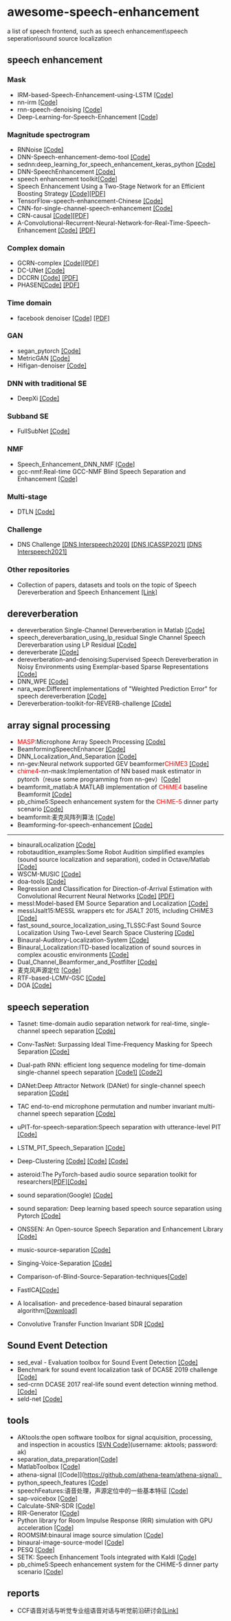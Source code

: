 # awesome-speech-enhancement
a list of speech frontend, such as speech enhancement\speech seperation\sound source localization

## speech enhancement
  ### Mask 
  * IRM-based-Speech-Enhancement-using-LSTM
  [[Code]](https://github.com/haoxiangsnr/IRM-based-Speech-Enhancement-using-LSTM)
  * nn-irm
  [[Code]](https://github.com/zhaoforever/nn-irm)
  * rnn-speech-denoising [[Code]](https://github.com/amaas/rnn-speech-denoising)
  * Deep-Learning-for-Speech-Enhancement 
  [[Code]](https://github.com/miralv/Deep-Learning-for-Speech-Enhancement)

  ### Magnitude spectrogram
  * RNNoise [[Code]](https://github.com/xiph/rnnoise)
  * DNN-Speech-enhancement-demo-tool [[Code]](https://github.com/yongxuUSTC/DNN-Speech-enhancement-demo-tool)
  * sednn:deep_learning_for_speech_enhancement_keras_python 
  [[Code]](https://github.com/yongxuUSTC/sednn)
  * DNN-SpeechEnhancement [[Code]](https://github.com/hyli666/DNN-SpeechEnhancement)
  * speech enhancement toolkit[[Code]](https://github.com/jtkim-kaist/Speech-enhancement)
  * Speech Enhancement Using a Two-Stage Network for an Efficient Boosting Strategy
  [[Code]](https://github.com/jtkim-kaist/Speech-enhancement)[[PDF]](https://ieeexplore.ieee.org/document/8668449)
  * TensorFlow-speech-enhancement-Chinese [[Code]](https://github.com/linan2/TensorFlow-speech-enhancement-Chinese)
  * CNN-for-single-channel-speech-enhancement [[Code]](https://github.com/dtx525942103/CNN-for-single-channel-speech-enhancement)
  * CRN-causal
  [[Code]](https://github.com/JupiterEthan/CRN-causal)[[PDF]](https://web.cse.ohio-state.edu/~wang.77/papers/Tan-Wang1.interspeech18.pdf)
  * A-Convolutional-Recurrent-Neural-Network-for-Real-Time-Speech-Enhancement [[Code]](https://github.com/haoxiangsnr/A-Convolutional-Recurrent-Neural-Network-for-Real-Time-Speech-Enhancement) [[PDF]](https://arxiv.org/pdf/1805.00579.pdf)

  ### Complex domain
  * GCRN-complex
  [[Code]](https://github.com/JupiterEthan/GCRN-complex)[[PDF]](https://web.cse.ohio-state.edu/~wang.77/papers/Tan-Wang.taslp20.pdf)
  * DC-UNet [[Code]](https://github.com/chanil1218/DCUnet.pytorch)
  * DCCRN [[Code]](https://github.com/huyanxin/DeepComplexCRN) [[PDF]](https://isca-speech.org/archive/Interspeech_2020/pdfs/2537.pdf)
  * PHASEN[[Code]](https://github.com/huyanxin/phasen) [[PDF]](https://arxiv.org/abs/1911.04697)

  ### Time domain
  * facebook denoiser [[Code]](https://github.com/facebookresearch/denoiser) [[PDF]](https://arxiv.org/abs/2006.12847)

  ### GAN
  * segan_pytorch [[Code]](https://github.com/santi-pdp/segan_pytorch)
  * MetricGAN [[Code]](https://github.com/JasonSWFu/MetricGAN)
  * Hifigan-denoiser [[Code]](https://github.com/rishikksh20/hifigan-denoiser)

  ### DNN with traditional SE
  * DeepXi [[Code]](https://github.com/anicolson/DeepXi)

  ### Subband SE
  * FullSubNet [[Code]](https://github.com/haoxiangsnr/FullSubNet)

  ### NMF
  * Speech_Enhancement_DNN_NMF 
  [[Code]](https://github.com/eesungkim/Speech_Enhancement_DNN_NMF)
  * gcc-nmf:Real-time GCC-NMF Blind Speech Separation and Enhancement 
  [[Code]](https://github.com/seanwood/gcc-nmf)

  ### Multi-stage
  * DTLN [[Code]](https://github.com/breizhn/DTLN)


  ### Challenge
  * DNS Challenge [[DNS Interspeech2020]](https://www.microsoft.com/en-us/research/academic-program/deep-noise-suppression-challenge-interspeech-2020/) [[DNS ICASSP2021]](https://www.microsoft.com/en-us/research/academic-program/deep-noise-suppression-challenge-icassp-2021/) [[DNS Interspeech2021]](https://www.microsoft.com/en-us/research/academic-program/deep-noise-suppression-challenge-interspeech-2021/)

  ### Other repositories
  * Collection of papers, datasets and tools on the topic of Speech Dereverberation and Speech Enhancement 
  [[Link]](https://github.com/jonashaag/speech-enhancement)

## dereverberation
* dereverberation Single-Channel Dereverberation in Matlab 
[[Code]](https://github.com/csd111/dereverberation)
* speech_dereverbaration_using_lp_residual Single Channel Speech Dereverbaration using LP Residual 
[[Code]](https://github.com/shamim-hussain/speech_dereverbaration_using_lp_residual)
* dereverberate 
[[Code]](https://github.com/matangover/dereverberate)
* dereverberation-and-denoising:Supervised Speech Dereverberation in Noisy Environments using Exemplar-based Sparse Representations [[Code]](https://github.com/deepakbaby/dereverberation-and-denoising)
* DNN_WPE [[Code]](https://github.com/nttcslab-sp/dnn_wpe)
* nara_wpe:Different implementations of "Weighted Prediction Error" for speech dereverberation [[Code]](https://github.com/fgnt/nara_wpe)
* Dereverberation-toolkit-for-REVERB-challenge [[Code]](https://github.com/hshi-speech/Dereverberation-toolkit-for-REVERB-challenge)

## array signal processing
* <font color=red>MASP</font>:Microphone Array Speech Processing [[Code]](https://github.com/ZitengWang/MASP)
* BeamformingSpeechEnhancer 
[[Code]](https://github.com/hkmogul/BeamformingSpeechEnhancer)
* DNN_Localization_And_Separation 
[[Code]](https://github.com/shaharhoch/DNN_Localization_And_Separation)
* nn-gev:Neural network supported GEV beamformer<font color=red>CHiME3</font> [[Code]](https://github.com/fgnt/nn-gev)
* <font color=red>chime4</font>-nn-mask:Implementation of NN based mask estimator in pytorch（reuse some programming from nn-gev）[[Code]](https://github.com/funcwj/chime4-nn-mask)
* beamformit_matlab:A MATLAB implementation of <font color=red>CHiME4</font> baseline Beamformit  [[Code]](https://github.com/gogyzzz/beamformit_matlab)
* pb_chime5:Speech enhancement system for the <font color=red>CHiME-5</font> dinner party scenario [[Code]](https://github.com/fgnt/pb_chime5)
* beamformit:麦克风阵列算法 [[Code]](https://github.com/592595/beamformit)
* Beamforming-for-speech-enhancement [[Code]](https://github.com/AkojimaSLP/Beamforming-for-speech-enhancement)
-----------------------------------------------------------------------
* binauralLocalization 
[[Code]](https://github.com/nicolasobin/binauralLocalization)
* robotaudition_examples:Some Robot Audition simplified examples (sound source localization and separation), coded in Octave/Matlab [[Code]](https://github.com/balkce/robotaudition_examples)
* WSCM-MUSIC
[[Code]](https://github.com/xuchenglin28/WSCM-MUSIC)
* doa-tools
[[Code]](https://github.com/morriswmz/doa-tools)
*  Regression and Classification for Direction-of-Arrival Estimation with Convolutional Recurrent Neural Networks
[[Code]](https://github.com/RoyJames/doa-release) [[PDF]](https://arxiv.org/pdf/1904.08452v3.pdf)
* messl:Model-based EM Source Separation and Localization 
[[Code]](https://github.com/mim/messl)
* messlJsalt15:MESSL wrappers etc for JSALT 2015, including CHiME3 [[Code]](https://github.com/speechLabBcCuny/messlJsalt15)
* fast_sound_source_localization_using_TLSSC:Fast Sound Source Localization Using Two-Level Search Space Clustering
[[Code]](https://github.com/LeeTaewoo/fast_sound_source_localization_using_TLSSC)
* Binaural-Auditory-Localization-System 
[[Code]](https://github.com/r04942117/Binaural-Auditory-Localization-System)
* Binaural_Localization:ITD-based localization of sound sources in complex acoustic environments [[Code]](https://github.com/Hardcorehobel/Binaural_Localization)
* Dual_Channel_Beamformer_and_Postfilter [[Code]](https://github.com/XiaoxiangGao/Dual_Channel_Beamformer_and_Postfilter)
* 麦克风声源定位 [[Code]](https://github.com/xiaoli1368/Microphone-sound-source-localization)
* RTF-based-LCMV-GSC [[Code]](https://github.com/Tungluai/RTF-based-LCMV-GSC)
* DOA [[Code]](https://github.com/wangwei2009/DOA)

## speech seperation
* Tasnet: time-domain audio separation network for real-time, single-channel speech separation
[[Code]](https://github.com/mpariente/asteroid/blob/master/egs/whamr/TasNet)
* Conv-TasNet: Surpassing Ideal Time-Frequency Masking for Speech Separation 
[[Code]](https://github.com/kaituoxu/Conv-TasNet)
* Dual-path RNN: efficient long sequence modeling for time-domain single-channel speech separation
[[Code1]](https://github.com/ShiZiqiang/dual-path-RNNs-DPRNNs-based-speech-separation) 
[[Code2]](https://github.com/JusperLee/Dual-Path-RNN-Pytorch)
* DANet:Deep Attractor Network (DANet) for single-channel speech separation 
[[Code]](https://github.com/naplab/DANet)
* TAC end-to-end microphone permutation and number invariant multi-channel speech separation 
[[Code]](https://github.com/yluo42/TAC)
* uPIT-for-speech-separation:Speech separation with utterance-level PIT 
[[Code]](https://github.com/funcwj/uPIT-for-speech-separation)
* LSTM_PIT_Speech_Separation 
[[Code]](https://github.com/pchao6/LSTM_PIT_Speech_Separation)
* Deep-Clustering
[[Code]](https://github.com/JusperLee/Deep-Clustering-for-Speech-Separation)
[[Code]](https://github.com/simonsuthers/Speech-Separation)
[[Code]](https://github.com/funcwj/deep-clustering)

* asteroid:The PyTorch-based audio source separation toolkit for researchers[[PDF]](https://arxiv.org/pdf/2005.04132.pdf)[[Code]](https://github.com/mpariente/asteroid)
* sound separation(Google) [[Code]](https://github.com/google-research/sound-separation)
* sound separation: Deep learning based speech source separation using Pytorch [[Code]](https://github.com/AppleHolic/source_separation)
* ONSSEN: An Open-source Speech Separation and Enhancement Library 
[[Code]](https://github.com/speechLabBcCuny/onssen)
* music-source-separation 
[[Code]](https://github.com/andabi/music-source-separation)
* Singing-Voice-Separation 
[[Code]](https://github.com/Jeongseungwoo/Singing-Voice-Separation)
* Comparison-of-Blind-Source-Separation-techniques[[Code]](https://github.com/TUIlmenauAMS/Comparison-of-Blind-Source-Separation-techniques)
* FastICA[[Code]](https://github.com/ShubhamAgarwal1616/FastICA)
* A localisation- and precedence-based binaural separation algorithm[[Download]](http://iosr.uk/software/downloads/PrecSep_toolbox.zip)
* Convolutive Transfer Function Invariant SDR [[Code]](https://github.com/fgnt/ci_sdr)


## Sound Event Detection
* sed_eval - Evaluation toolbox for Sound Event Detection 
[[Code]](https://github.com/TUT-ARG/sed_eval)
* Benchmark for sound event localization task of DCASE 2019 challenge 
[[Code]](https://github.com/sharathadavanne/seld-dcase2019)
* sed-crnn DCASE 2017 real-life sound event detection winning method. 
[[Code]](https://github.com/sharathadavanne/sed-crnn)
* seld-net 
[[Code]](https://github.com/sharathadavanne/seld-net)

## tools
* AKtools:the open software toolbox for signal acquisition, processing, and inspection in acoustics [[SVN Code]](https://svn.ak.tu-berlin.de/svn/AKtools)(username: aktools; password: ak)
* separation_data_preparation[[Code]](https://github.com/YongyuG/separation_data_preparation)
* MatlabToolbox [[Code]](https://github.com/IoSR-Surrey/MatlabToolbox)
* athena-signal [[Code]](https://github.com/athena-team/athena-signal）
* python_speech_features [[Code]](https://github.com/jameslyons/python_speech_features)
* speechFeatures:语音处理，声源定位中的一些基本特征 [[Code]](https://github.com/SusannaWull/speechFeatures)
* sap-voicebox [[Code]](https://github.com/ImperialCollegeLondon/sap-voicebox)
* Calculate-SNR-SDR [[Code]](https://github.com/JusperLee/Calculate-SNR-SDR)
* RIR-Generator [[Code]](https://github.com/ehabets/RIR-Generator)
* Python library for Room Impulse Response (RIR) simulation with GPU acceleration [[Code]](https://github.com/DavidDiazGuerra/gpuRIR)
* ROOMSIM:binaural image source simulation [[Code]](https://github.com/Wenzhe-Liu/ROOMSIM)
* binaural-image-source-model [[Code]](https://github.com/iCorv/binaural-image-source-model)
* PESQ [[Code]](https://github.com/vBaiCai/python-pesq)
* SETK: Speech Enhancement Tools integrated with Kaldi 
[[Code]](https://github.com/funcwj/setk)
* pb_chime5:Speech enhancement system for the CHiME-5 dinner party scenario [[Code]](https://github.com/fgnt/pb_chime5)

## reports
* CCF语音对话与听觉专业组语音对话与听觉前沿研讨会[[Link]](https://www.bilibili.com/video/BV1MV411k7iJ)

<!--TODO https://github.com/topics/beamforming>

